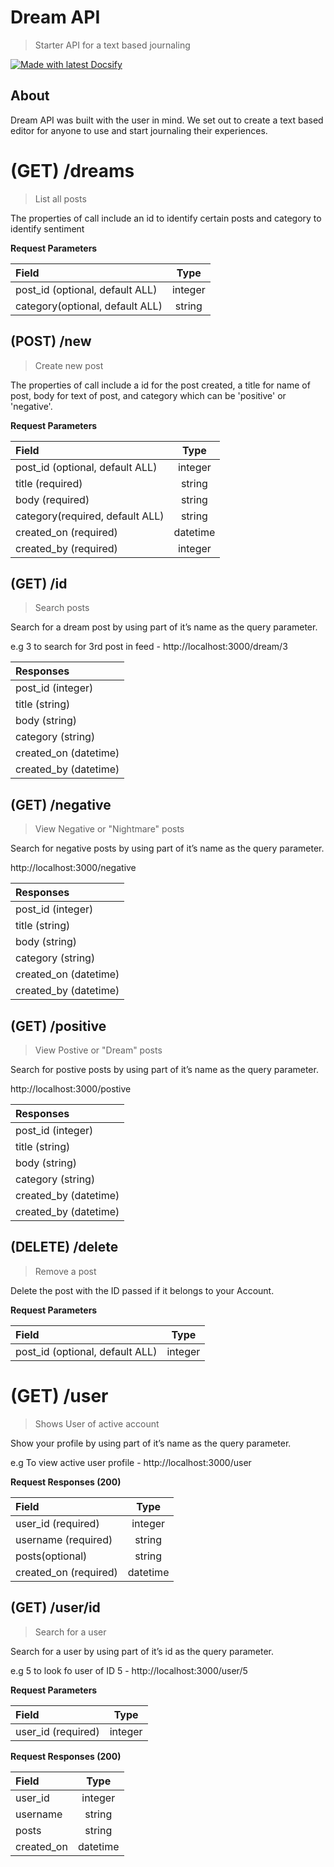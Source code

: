 # Dream API
> Starter API for a text based journaling


[![Made with latest Docsify](https://img.shields.io/npm/v/docsify/latest?label=docsify)](https://docsify.js.org/)


## About
Dream API was built with the user in mind. We set out to create a text based editor for anyone to use and start journaling their experiences.



<!-- ## Preview


https://docs.thecatapi.com/api-reference/breeds/breeds-search

## Installation



## Usage -->

# (GET) /dreams
> List all posts 

The properties of call include an id to identify certain posts and category to identify sentiment

<strong>Request Parameters</strong>

| Field       | Type     |
| :------------- | :----------: | 
|  post_id (optional, default ALL) | integer   | 
| category(optional, default ALL)   | string | 


## (POST) /new
> Create new post

The properties of call include a id for the post created, a title for name of post, body for text of post, and category which can be 'positive' or 'negative'.

<strong>Request Parameters</strong>

| Field       | Type     |
| :------------- | :----------: | 
|  post_id (optional, default ALL) | integer   | 
|  title (required) | string   | 
|  body (required) | string   | 
| category(required, default ALL)   | string | 
|  created_on (required) | datetime   | 
|  created_by (required) | integer   | 



## (GET) /id
> Search posts

Search for a dream post by using part of it’s name as the query parameter.

e.g 3 to search for 3rd post in feed - http://localhost:3000/dream/3


| Responses       | 
| :------------- | 
|  post_id (integer) |
|  title (string) |
|  body (string) |
|  category (string) |
|  created_on (datetime) |
|  created_by (datetime) |



## (GET) /negative
> View Negative or "Nightmare" posts

Search for negative posts by using part of it’s name as the query parameter.

http://localhost:3000/negative

| Responses       | 
| :------------- | 
|  post_id (integer) |
|  title (string) |
|  body (string) |
|  category (string) |
|  created_on (datetime) |
|  created_by (datetime) |


## (GET) /positive
> View Postive or "Dream" posts

Search for postive posts by using part of it’s name as the query parameter.

http://localhost:3000/postive

| Responses       | 
| :------------- | 
|  post_id (integer) |
|  title (string) |
|  body (string) |
|  category (string) |
|  created_by (datetime) |
|  created_by (datetime) |


## (DELETE) /delete
> Remove a post

Delete the post with the ID passed if it belongs to your Account.

<strong>Request Parameters</strong>

| Field       | Type     |
| :------------- | :----------: | 
|  post_id (optional, default ALL) | integer   | 


# (GET) /user
> Shows User of active account 

Show your profile by using part of it’s name as the query parameter.

e.g  To view active user profile - http://localhost:3000/user

<strong>Request Responses (200)</strong>

| Field       | Type     |
| :------------- | :----------: | 
|  user_id (required) | integer   | 
|  username (required) | string   | 
| posts(optional)   | string | 
| created_on (required) | datetime   | 

## (GET) /user/id
> Search for a user

Search for a user by using part of it’s id as the query parameter.

e.g 5 to look fo user of ID 5  - http://localhost:3000/user/5

<strong>Request Parameters</strong>

| Field       | Type     |
| :------------- | :----------: | 
|  user_id (required) | integer   | 



<strong>Request Responses (200)</strong>

| Field       | Type     |
| :------------- | :----------: | 
|  user_id  | integer   | 
|  username  | string   | 
| posts   | string | 
| created_on  | datetime   | 







